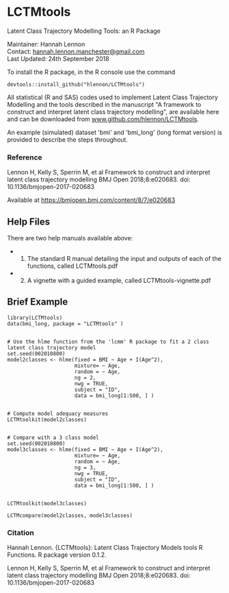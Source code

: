 # LCTMtools

Latent Class Trajectory Modelling Tools: an R Package  

Maintainer: Hannah Lennon  
Contact: hannah.lennon.manchester@gmail.com  
Last Updated: 24th September 2018


To install the R package, in the R console use the command 
```{r}
devtools::install_github("hlennon/LCTMtools")
```  


All statistical (R and SAS) codes used to implement Latent Class Trajectory Modelling and the tools described in the manuscript "A framework to construct and interpret latent class trajectory modelling", are available here and can be downloaded from www.github.com/hlennon/LCTMtools.  

An example (simulated) dataset 'bmi' and 'bmi_long' (long format version) is provided to describe the steps throughout.



### Reference  
Lennon H, Kelly S, Sperrin M, et al Framework to construct and interpret latent class trajectory modelling BMJ Open 2018;8:e020683. doi: 10.1136/bmjopen-2017-020683  

Available at
https://bmjopen.bmj.com/content/8/7/e020683


## Help Files
There are two help manuals available above:    
+ 1) The standard R manual detailing the input and outputs of each of the functions, called LCTMtools.pdf  
+ 2) A vignette with a guided example, called LCTMtools-vignette.pdf 


## Brief Example

```{r eval=TRUE}
library(LCTMtools)
data(bmi_long, package = "LCTMtools" )


# Use the hlme function from the 'lcmm' R package to fit a 2 class latent class trajectory model
set.seed(002010800)
model2classes <- hlme(fixed = BMI ~ Age + I(Age^2), 
                      mixture= ~ Age, 
                      random = ~ Age, 
                      ng = 2, 
                      nwg = TRUE,  
                      subject = "ID", 
                      data = bmi_long[1:500, ] )


# Compute model adequacy measures
LCTMtoolkit(model2classes)


# Compare with a 3 class model
set.seed(002010800)
model3classes <- hlme(fixed = BMI ~ Age + I(Age^2), 
                      mixture= ~ Age, 
                      random = ~ Age, 
                      ng = 3, 
                      nwg = TRUE,  
                      subject = "ID", 
                      data = bmi_long[1:500, ] )


LCTMtoolkit(model3classes)

LCTMcompare(model2classes, model3classes)
```  


### Citation
Hannah Lennon. {LCTMtools}: Latent Class Trajectory Models tools R Functions. R package version 0.1.2.


Lennon H, Kelly S, Sperrin M, et al
    Framework to construct and interpret latent class trajectory modelling
    BMJ Open 2018;8:e020683. doi: 10.1136/bmjopen-2017-020683

